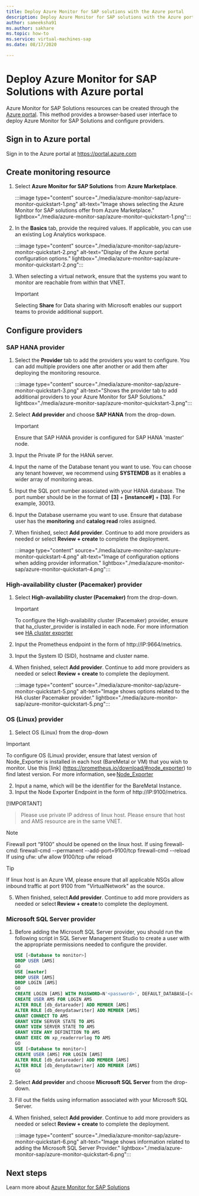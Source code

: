 ```yaml
---
title: Deploy Azure Monitor for SAP solutions with the Azure portal
description: Deploy Azure Monitor for SAP solutions with the Azure portal
author: sameeksha91
ms.author: sakhare
ms.topic: how-to
ms.service: virtual-machines-sap
ms.date: 08/17/2020

---	
```


# Deploy Azure Monitor for SAP Solutions with Azure portal

Azure Monitor for SAP Solutions resources can be created through the [Azure portal](https://azure.microsoft.com/features/azure-portal). This method provides a browser-based user interface to deploy Azure Monitor for SAP Solutions and configure providers.

## Sign in to Azure portal

Sign in to the Azure portal at https://portal.azure.com

## Create monitoring resource

1. Select **Azure Monitor for SAP Solutions** from **Azure Marketplace**.

   :::image type="content" source="./media/azure-monitor-sap/azure-monitor-quickstart-1.png" alt-text="Image shows selecting the Azure Monitor for SAP solutions offer from Azure Marketplace." lightbox="./media/azure-monitor-sap/azure-monitor-quickstart-1.png":::

2. In the **Basics** tab, provide the required values. If applicable, you can use an existing Log Analytics workspace.

   :::image type="content" source="./media/azure-monitor-sap/azure-monitor-quickstart-2.png" alt-text="Display of the Azure portal configuration options." lightbox="./media/azure-monitor-sap/azure-monitor-quickstart-2.png":::

3. When selecting a virtual network, ensure that the systems you want to monitor are reachable from within that VNET. 

   > [!IMPORTANT]
   > Selecting **Share** for Data sharing with Microsoft enables our support teams to provide additional support.

## Configure providers

### SAP HANA provider 

1. Select the **Provider** tab to add the providers you want to configure. You can add multiple providers one after another or add them after deploying the monitoring resource. 

   :::image type="content" source="./media/azure-monitor-sap/azure-monitor-quickstart-3.png" alt-text="Shows the provider tab to add additional providers to your Azure Monitor for SAP Solutions." lightbox="./media/azure-monitor-sap/azure-monitor-quickstart-3.png":::

2. Select **Add provider** and choose **SAP HANA** from the drop-down. 

   > [!IMPORTANT]
   > Ensure that SAP HANA provider is configured for SAP HANA 'master' node.

3. Input the Private IP for the HANA server.

4. Input the name of the Database tenant you want to use. You can choose any tenant however, we recommend using **SYSTEMDB** as it enables a wider array of monitoring  areas. 

5. Input the SQL port number associated with your HANA database. The port number should be in the format of **[3]** + **[instance#]** + **[13]**. For example, 30013. 

6. Input the Database username you want to use. Ensure that database user has the **monitoring** and **catalog read** roles assigned. 

7. When finished, select **Add provider**. Continue to add more providers as needed or select **Review + create** to complete the deployment.

   :::image type="content" source="./media/azure-monitor-sap/azure-monitor-quickstart-4.png" alt-text="Image of configuration options when adding provider information." lightbox="./media/azure-monitor-sap/azure-monitor-quickstart-4.png":::

### High-availability cluster (Pacemaker) provider

1. Select **High-availability cluster (Pacemaker)** from the drop-down. 

   > [!IMPORTANT]
   > To configure the High-availability cluster (Pacemaker) provider, ensure that ha_cluster_provider is installed in each node. For more information see [HA cluster exporter](https://github.com/ClusterLabs/ha_cluster_exporter#installation)

2. Input the Prometheus endpoint in the form of http://IP:9664/metrics. 
 
3. Input the System ID (SID), hostname and cluster name.

4. When finished, select **Add provider**. Continue to add more providers as needed or select **Review + create** to complete the deployment.

   :::image type="content" source="./media/azure-monitor-sap/azure-monitor-quickstart-5.png" alt-text="Image shows options related to the HA cluster Pacemaker provider." lightbox="./media/azure-monitor-sap/azure-monitor-quickstart-5.png":::


### OS (Linux) provider 

1. Select OS (Linux) from the drop-down 

> [!IMPORTANT]
> To configure OS (Linux) provider, ensure that latest version of Node_Exporter is installed in each host (BareMetal or VM) that you wish to monitor. Use this [link] (https://prometheus.io/download/#node_exporter) to find latest version. For more information, see [Node_Exporter](https://github.com/prometheus/node_exporter)

2. Input a name, which will be the identifier for the BareMetal Instance.
3. Input the Node Exporter Endpoint in the form of http://IP:9100/metrics.

[!IMPORTANT]
> Please use private IP address of linux host. Please ensure that host and AMS resource are in the same VNET. 

>[!Note]
> Firewall port “9100” should be opened on the linux host.
If using firewall-cmd: 
   firewall-cmd --permanent --add-port=9100/tcp
   firewall-cmd --reload
If using ufw:
     ufw allow 9100/tcp
     ufw reload

>[!Tip]
> If linux host is an Azure VM, please ensure that all applicable NSGs allow inbound traffic at port 9100 from "VirtualNetwork" as the source.
 
5. When finished, select **Add provider**. Continue to add more providers as needed or select **Review + create** to complete the deployment. 


### Microsoft SQL Server provider

1. Before adding the Microsoft SQL Server provider, you should run the following script in SQL Server Management Studio to create a user with the appropriate permissions needed to configure the provider.

   ```sql
   USE [<Database to monitor>]
   DROP USER [AMS]
   GO
   USE [master]
   DROP USER [AMS]
   DROP LOGIN [AMS]
   GO
   CREATE LOGIN [AMS] WITH PASSWORD=N'<password>', DEFAULT_DATABASE=[<Database to monitor>], DEFAULT_LANGUAGE=[us_english], CHECK_EXPIRATION=OFF, CHECK_POLICY=OFF
   CREATE USER AMS FOR LOGIN AMS
   ALTER ROLE [db_datareader] ADD MEMBER [AMS]
   ALTER ROLE [db_denydatawriter] ADD MEMBER [AMS]
   GRANT CONNECT TO AMS
   GRANT VIEW SERVER STATE TO AMS
   GRANT VIEW SERVER STATE TO AMS
   GRANT VIEW ANY DEFINITION TO AMS
   GRANT EXEC ON xp_readerrorlog TO AMS
   GO
   USE [<Database to monitor>]
   CREATE USER [AMS] FOR LOGIN [AMS]
   ALTER ROLE [db_datareader] ADD MEMBER [AMS]
   ALTER ROLE [db_denydatawriter] ADD MEMBER [AMS]
   GO
   ``` 

2. Select **Add provider** and choose **Microsoft SQL Server** from the drop-down. 

3. Fill out the fields using information associated with your Microsoft SQL Server. 

4. When finished, select **Add provider**. Continue to add more providers as needed or select **Review + create** to complete the deployment.

     :::image type="content" source="./media/azure-monitor-sap/azure-monitor-quickstart-6.png" alt-text="Image shows information related to adding the Microsoft SQL Server Provider." lightbox="./media/azure-monitor-sap/azure-monitor-quickstart-6.png":::

## Next steps

Learn more about [Azure Monitor for SAP Solutions](azure-monitor-overview.md)
